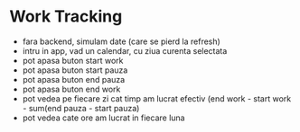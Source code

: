 # Work Tracking

* fara backend, simulam date \(care se pierd la refresh\)
* intru in app, vad un calendar, cu ziua curenta selectata
* pot apasa buton start work
* pot apasa buton start pauza
* pot apasa buton end pauza
* pot apasa buton end work
* pot vedea pe fiecare zi cat timp am lucrat efectiv \(end work - start work - sum\(end pauza - start pauza\)
* pot vedea cate ore am lucrat in fiecare luna



